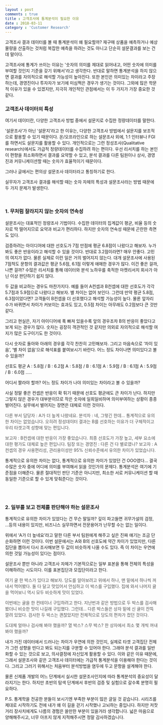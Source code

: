 ```yaml
---
layout : post
comments : true
title : 고객조사에 통계분석이 필요한 이유
date : 2018-03-11
category : 'Customer Research'
---
```



고객조사 결과 데이터를 볼 때 통계분석이 왜 필요할까?
재구매 상품을 예측하거나 예상 물량을 산출하는 것처럼 복잡한 예측을 하려는 것도 아니고 단순히 설문결과를 보는 건데 말이다.


고객조사에 통계가 쓰이는 이유는 '숫자의 의미를 제대로 읽어내고, 어떤 숫자에 의미를 부여할 것인지 기준을 갖기 위해서'라고 생각한다.
반대로 말하면 통계분석을 하지 않으면 결과를 자의적으로 해석할 가능성이 높아진다. 또한 본인은 의미있는 차이라고 주장하는데, 경영진이나 투자자가 보기에 미심쩍은 경우가 생기는 것이다. 그외에 많은 학문적 이유가 있을 수 있겠지만, 지극히 개인적인 관점에서는 이 두 가지가 가장 중요한 것 같다.


### 고객조사 데이터의 특성

여기서 데이터란, 다양한 고객조사 방법 중에서 설문지로 수집한 정량데이터를 말한다.

‘설문조사’가 아닌 ‘설문지’라고 한 이유는, 다양한 고객조사 방법에서 설문지를 보조적으로 활용할 수 있기 때문이다. 온/오프라인으로 하는 설문조사 외에,
1:1 인터뷰나 FGI를 하면서도 설문지를 활용할 수 있다. 개인적으로는 그런 정성조사(Qualitative research)에서도 가급적 정량데이터를 수집하려 하는 편이다.
우선 리서치를 하는 본인이 편향을 최소화하면서 결과를 요약할 수 있고, 분석 결과를 다른 팀원이나 상사, 경영진과 커뮤니케이션할 때는 숫자가 효율적이기 때문이다.   

그러나 글에서는 편의상 설문조사 데이터라고 통칭하기로 한다.

실무자가 고객조사 결과를 해석할 때는 숫자 자체의 특성과 설문조사라는 방법 때문에 두 가지 문제가 발생한다.  

</br>

### 1. 무처럼 잘라지지 않는 숫자의 연속성

설문조사는 대표적인 정량조사 기법이다. 수집한 데이터의 집계값이 평균, 비율 등의 숫자로 딱 떨어지므로 요약과 비교가 편리하다.
하지만 숫자의 연속성 때문에 곤란한 측면도 있다.

검증하려는 아이디어에 대한 선호도가 7점 만점에 평균 6.8점이 나왔다고 해보자. 누가 봐도 좋은 반응이라고 해석할 수 있을 것이다.
반대로 3.2점이라면? 매우 안좋다. 고민의 여지가 없다. 물론 실제로 이런 일은 거의 벌어지지 않는다.
대개 설문조사에 사용된 7점척도 문항의 결과값은 평균 5.6점, 6.1점 이렇게 애매한 경우가 많다. 이건 좋은 걸까, 나쁜 걸까?
수많은 리서치를 통해 데이터와 분석 노하우를 축적한 마켓리서치 회사가 아닌 이상 판단하기 쉽지 않다.

두 값을 비교하는 경우도 마찬가지다.
예를 들어 A컨셉과 B컨셉에 대한 선호도가 각각 5.7점과 5.9점으로 나왔다고 해보자. 별 차이는 없어 보인다. 그런데 만약 평균 5.8점, 6.3점이었다면?
고객들이 B컨셉을 더 선호했다고 해석할 가능성이 높다. 물론 앞자리 수가 바뀌면서 차이가 커보이는 효과도 있고, 0.5점 차이는 아무래도 0.2점보다 큰 것만 같다.

그리고 현실은, 자기 아이디어에 푹 빠져 있을수록 앞의 경우조차 B의 반응이 좋았다고 보게 되는 경우가 많다.
숫자는 굉장히 객관적인 것 같지만 의외로 자의적으로 해석할 여지가 많은 도구이기도 한 것이다.

다시 숫자로 돌아와
아래의 경우를 각각 찬찬히 고민해보자. 그리고 마음속으로 ‘차이 있음’, ‘별 차이 없음’으로 해석표를 붙여보시기 바란다. 어느 정도 차이나면 의미있다고 볼 수 있을까?

선호도 평균
A :  5.8점 / B :  6.2점
A :  5.8점 / B :  6.1점
A :  5.9점 / B :  6.1점
A : 5.9점 / B :  6.0점
.....

어디서 짤라야 할까? 어느 정도 차이가 나야 의미있는 차이라고 볼 수 있을까?

사실 정말 좋은 컨셉은 반응이 확 튀기 때문에 선호도 평균에도 큰 차이가 난다. 하지만 그렇지 않은 경우가 대부분이므로 작은 숫자에 일희일비하며 의미부여하는 상황이
종종 벌어진다. 실무에서 벌어지는 장면은 대체로 이런 것이다.

<font color=#555555>
다른 부서 담당자 : A가 더 높게 나왔네요.
분석자 : 네, 그렇긴 한데... 통계적으로 유의한 차이는 없었습니다. 오히려 정성데이터 결과는 B를 선호하는 이유가 더 구체적이고 우리 타겟고객 성향에 맞는 편입니다.

보고자 : B컨셉에 대한 반응이 가장 좋았습니다. 최종 선호도가 가장 높고, 세부 요소에 대한 평가도 대체로 높은 편입니다.
팀장 또는 경영진 : 다른 건 다 별로였나?
보고자 : A컨셉의 경우 사용편리성, 관리용이성만 95% 신뢰수준에서 유의한 차이가 있었습니다.
</font>

 통계적으로 유의한 차이는 없다, 통계적으로 유의한 차이가 있었던 건 OOO였다…
결국 수많은 숫자 중에 어디에 의미를 부여해서 읽을 것인가의 문제다. 통계분석은 여기에 기준점을 더해준다. 물론 절대적인 판단 기준은 아니지만,
최소한 서로 커뮤니케이션 할 때 동일한 기준으로 할 수 있게 맞춰준다는 것이다.

</br>
</br>

### 2. 일부를 보고 전체를 판단해야 하는 설문조사

통계적으로 유의한 차이가 있었다는 건 무슨 말일까? 깊이 파고들면 귀무가설의 검정, …등의 내용이 있지만, 비즈니스 실무하면서 전문용어가 난무할 수는 없는 일이다.

위에서 ‘A가 더 높네요’라고 말한 다른 부서 팀원에게 해주고 싶은 진짜 얘기는 조금 단순화하면 이런 것이다. 이번 설문에서는 A와 B의 선호도에 약간 차이가 있었지만,
다른 집단을 뽑아서 다시 조사해보면 두 값이 비슷하게 나올 수도 있다. 즉 이 차이는 우연에 의한 것일 가능성이 있다는 점이다.

설문조사 뿐만 아니라 고객조사 자체가 기본적으로는 일부 표본을 통해 전체의 특성을 이해하려는 시도이다. 이를 표본집단과 모집단이라고 한다.

<font color=#555555>
여기 귤 한 박스가 있다고 해보자. 당도를 알아보려고 위에서 하나, 맨 밑에서 하나씩 꺼내서 먹어봤다. 둘 다 달고 맛있어서 안심하고 이 박스를 구입했다.
집에 와서 나머지 귤을 먹어보니 역시 모두 비슷하게 맛이 있었다.

이번에는 귤을 한 컨테이너 구입하려고 한다. 지난번과 같은 방법으로 두 박스를 검사해봤더니 비슷한 맛이 나길래 구입했다. 그런데…
다른 박스들은 상자 밑에 신 귤이 잔뜩 깔려 있었다. 검사한 두 박스는 괜찮았지만 전체적으로 당도의 편차가 컸던 것이다.

도대체 얼마나 검사해 봐야 했을까? 열 박스? 스무 박스? 한 상자에서 최소 몇 개씩 꺼내봐야 했을까?
</font>

내가 가진 데이터에서 드러나는 차이가 우연에 의한 것인지, 실제로 타겟 고객집단 전체가 그런 성향을 띤다고 봐도 되는지를 구분할 수 있어야 한다.
그래야 분석 결과를 일반화할 수 있는 것으로 보고, 의사결정에 자신있게 활용할 수 있다. 이와 같은 이유 때문에, 그래서 설문조사와 같은 고객조사 데이터에는 가급적 통계분석을 이용해야 한다는 것이다. 그리고 그러기 위해서는 처음부터 분석방법을 염두에 두고 문항을 설계해야 한다.

물론 신제품 개발의 어느 단계에서 실시한 설문조사인지에 따라 통계분석의 중요성이 달라지기는 한다.
하지만 초반의 탐색 단계에서 후반의 검증 및 실험으로 갈수록 분명히 필요하다.


P.S.
통계학을 전공한 분들이 보시기엔 부족한 부분이 많은 글일 것 같습니다. 시리즈를 제대로 시작하기도 전에 내가 왜 이 길을 걷기 시작했나 고뇌하는 중입니다.
하지만 저잣거리 장사치에게도 나름의 경험은 쓸만한 부분이 있을거라 생각합니다. 넓은 마음으로 양해해주시고, 너무 아프지 않게 지적해주시면 정말 감사하겠습니다.  
